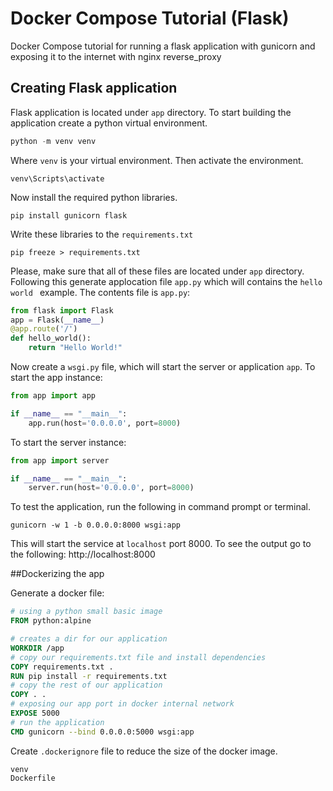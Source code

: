 # Docker Compose Tutorial (Flask)
Docker Compose tutorial for running a flask application with gunicorn and exposing it to the internet with nginx reverse_proxy

## Creating Flask application

Flask application is located under `app` directory. To start building the application create a python virtual environment.
```powershell
python -m venv venv 
```
Where `venv` is your virtual environment. Then activate the environment.
```
venv\Scripts\activate
```
Now install the required python libraries.

```
pip install gunicorn flask
```
Write these libraries to the `requirements.txt`
```
pip freeze > requirements.txt
```
Please, make sure that all of these files are located under `app` directory.
Following this generate applocation file `app.py` which will contains the `hello world ` example.
The contents file is `app.py`:
```python
from flask import Flask
app = Flask(__name__)
@app.route('/')
def hello_world():
    return "Hello World!"
```
Now create a `wsgi.py` file, which will start the server or application `app`.
To start the app instance:
```python
from app import app

if __name__ == "__main__":
    app.run(host='0.0.0.0', port=8000)
```
To start the server instance:
```python
from app import server

if __name__ == "__main__":
    server.run(host='0.0.0.0', port=8000)
```

To test the application, run the following in command prompt or terminal.
```
gunicorn -w 1 -b 0.0.0.0:8000 wsgi:app
```
This will start the service at `localhost` port 8000. To see the output go to the following: http://localhost:8000

##Dockerizing the app

Generate a docker file:
```Dockerfile
# using a python small basic image
FROM python:alpine

# creates a dir for our application
WORKDIR /app
# copy our requirements.txt file and install dependencies
COPY requirements.txt .
RUN pip install -r requirements.txt
# copy the rest of our application
COPY . .
# exposing our app port in docker internal network
EXPOSE 5000
# run the application
CMD gunicorn --bind 0.0.0.0:5000 wsgi:app
```

Create `.dockerignore` file to reduce the size of the docker image.
```dockerignore
venv
Dockerfile
```

